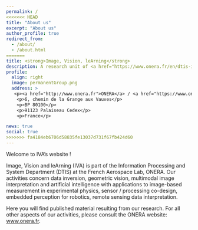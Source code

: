 ```yaml
---
permalink: /
<<<<<<< HEAD
title: "About us"
excerpt: "About us"
author_profile: true
redirect_from: 
  - /about/
  - /about.html
=======
title: <strong>Image, Vision, leArning</strong>
description: A research unit of <a href="https://www.onera.fr/en/dtis-information-processing-and-systems"> at <a href="http://www.onera.fr">ONERA</a>
profile:
  align: right
  image: permanentGroup.png
  address: >
   <p><a href="http://www.onera.fr">ONERA</a> / <a href="https://www.onera.fr/en/dtis-information-processing-and-systems"> DTIS </a></p>
    <p>6, chemin de la Grange aux Vauves</p>
    <p>BP 80100</p>
    <p>91123 Palaiseau Cedex</p>
    <p>France</p>

news: true
social: true
>>>>>>> fa4184eb6706d58835fe13037d731f67fb424d60
---
```

Welcome to IVA’s website !

Image, Vision and leArning (IVA) is part of the Information Processing and System Department (DTIS) at the French Aerospace Lab, ONERA. Our activities concern data inversion, geometric vision, multimodal image interpretation and artificial intelligence with applications to image-based measurement in experimental physics, sensor / processing co-design, embedded perception for robotics, remote sensing data interpretation.

Here you will find published material resulting from our research. For all other aspects of our activities, please consult the ONERA website: www.onera.fr.

